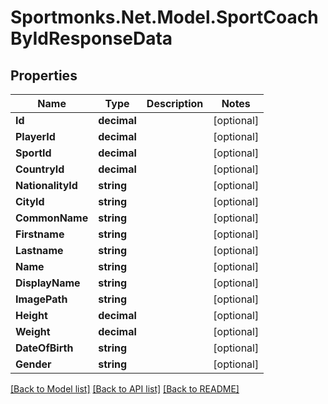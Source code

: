 # Sportmonks.Net.Model.SportCoachByIdResponseData

## Properties

Name | Type | Description | Notes
------------ | ------------- | ------------- | -------------
**Id** | **decimal** |  | [optional] 
**PlayerId** | **decimal** |  | [optional] 
**SportId** | **decimal** |  | [optional] 
**CountryId** | **decimal** |  | [optional] 
**NationalityId** | **string** |  | [optional] 
**CityId** | **string** |  | [optional] 
**CommonName** | **string** |  | [optional] 
**Firstname** | **string** |  | [optional] 
**Lastname** | **string** |  | [optional] 
**Name** | **string** |  | [optional] 
**DisplayName** | **string** |  | [optional] 
**ImagePath** | **string** |  | [optional] 
**Height** | **decimal** |  | [optional] 
**Weight** | **decimal** |  | [optional] 
**DateOfBirth** | **string** |  | [optional] 
**Gender** | **string** |  | [optional] 

[[Back to Model list]](../README.md#documentation-for-models) [[Back to API list]](../README.md#documentation-for-api-endpoints) [[Back to README]](../README.md)

